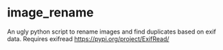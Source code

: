 # image_rename
An ugly python script to rename images and find duplicates based on exif data.  Requires exifread https://pypi.org/project/ExifRead/
